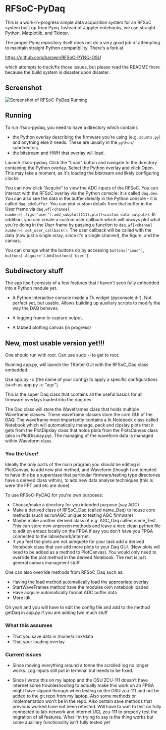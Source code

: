 # RFSoC-PyDaq

This is a work-in-progress simple data acquisition system for an
RFSoC system built up from Pynq. Instead of Jupyter notebooks,
we use straight Python, Matplotlib, and Tkinter.

The proper Pynq repository itself does not do a very good job
of attempting to maintain straight Python compatibility. There's
a fork at

https://github.com/barawn/RFSoC-PYNQ-OSU

which attempts to track/fix those issues, but please read the README
there because the build system is disaster upon disaster.

## Screenshot

![Screenshot of RFSoC-PyDaq Running](https://github.com/pueo-pynq/rfsoc-pydaq/blob/main/rfsoc-pydaq-screenshot.png)

## Running

To run rfsoc-pydaq, you need to have a directory which contains
* the Python overlay describing the firmware you're using (e.g. ``zcumts.py``) and anything else it needs. These are usually in the ``python/`` subdirectory.
* the bitstream and HWH that overlay will load.

Launch rfsoc-pydaq. Click the "Load" button and navigate to the directory containing the Python overlay. Select the Python overlay and click Open. This may take a moment,
as it's loading the bitstream and likely configuring clocks.

You can now click "Acquire" to view the ADC inputs of the RFSoC. You can interact with the RFSoC overlay via the Python console: it is called ``daq.dev``. You can
also see the data in the buffer directly in the Python console - it is called ``daq.adcBuffer``. You can plot custom details from that buffer in the User frame
via ``daq.wf[<channel number>].figs['user'].add_subplot(111).plot(<custom data output>)``. In addition, you can create a custom user callback which will _always_ plot
what you're doing in the User frame by passing a function to ``daq.wf[<channel number>].set_user_callback()``. The user callback will be called with the data
(now just a single array, since it's a single channel), the figure, and the canvas.

You can change what the buttons do by accessing ``buttons['Load']``, ``buttons['Acquire']`` and ``buttons['User']``.

## Subdirectory stuff

The app itself consists of a few features that I haven't seen fully
embedded into a Python module yet.

* A Python interactive console inside a Tk widget (pyconsole dir).
  Not perfect yet, but usable. Allows building up auxiliary scripts
  to modify the way the DAQ behaves.

* A logging frame to capture output.

* A tabbed plotting canvas (in progress)

## New, most usable version yet!!!

One should run with root. Can use sudo -i to get to root.

Running app.py, will launch the TKinter GUI with the RFSoC_Daq class embedded.

Use app.py -c {the name of your config} to apply a specific configurations (such as app.py -c "agc") 

This is the super Daq class that contains all the useful basics for all firmware overlays loaded into the daq.dev

The Daq class will store the Waveframes class that holds multiple Waveframe classes. These waveframe classes store the core GUI of the DAQ. The waveframe most importantly contains a tk.Notebook class called Notebook which will automatically manage, pack and dipslay plots that it gets from the PlotDipslay class that holds plots from the PlotsCanvas class (also in PlotDisplay.py). The managing of the waveform data is managed within Waveform class.

### You the User!

Ideally the only parts of the main program you should be editing is PlotCanvas, to add new plot method, and Waveform (though I am tempted to have this be a superclass that particular firmware/testing type directories have a derived class within), to add new data analyse techniques (this is were the FFT and etc are done)

To use RFSoC-PyDAQ for you're own purposes:
* Choose/make a directory for you intended purpose (say AGC)
* Make a derived class of RFSoC_Daq (called name_Daq) to house core methods (such as runAGC unique to testing AGC firmware)
* Maybe make another derived class of e.g. AGC_Daq called name_Test. This can store new unproven methods and leave a nice clean python file to edit on emacs locally on the FPGA if say you don't have you FPGA connected to the labnetwork/internet. 
* If you feel the plots are not adequete for your task add a derived Notebook class that can add more plots to your Daq GUI. (New plots will need to be added as a method to PlotCanvas). You would only need to override the plot method in the derived Notebook. The rest is just general canvas managment stuff

One can also override methods from RFSoC_Daq such as: 
* Having the load method automatically load the appropriate overlay
* StartWaveFrames method have the modules own notebook loaded
* Have acquire automatically format ADC buffer data
* More idk

Oh yeah and you will have to edit the config file and add to the method getDaq in app.py if you are adding two much stuff

### What this assumes

* That you save data in /home/xilinx/data
* That your loading overlay


### Current issues

* Since moving everything around a tonne the scrolled log no longer works. Log inputs still put in terminal but needs to be fixed.

* Since I wrote this on my laptop and the OSU ZCU-111 doesn't have internet some troubleshooting to actually make this work on an FPGA might have slipped through when testing on the OSU zcu-111 and not be added to the git repo from my laptop. Also some methods or implementation won't be in the repo. Also certain save methods that previous worked have not been retested. Will have to wait to test on fully connected to lab-network and internet UCL zcu-111 to properly test the migration of all features. What I'm trying to say is the thing works but some auxillary functionality isn't fully tested yet